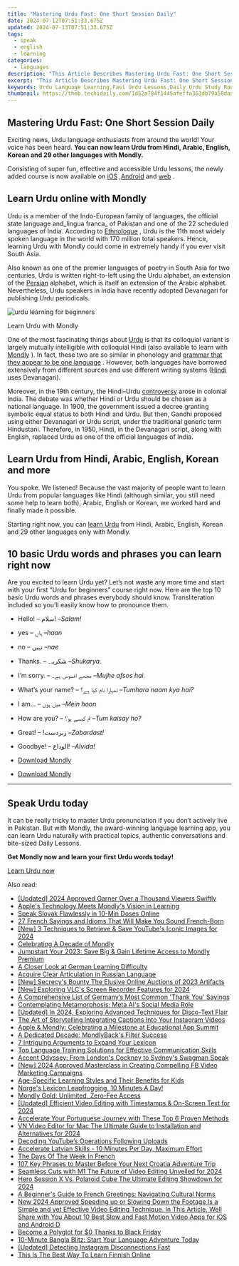```yaml
---
title: "Mastering Urdu Fast: One Short Session Daily"
date: 2024-07-12T07:51:33.675Z
updated: 2024-07-13T07:51:33.675Z
tags:
  - speak
  - english
  - learning
categories:
  - languages
description: "This Article Describes Mastering Urdu Fast: One Short Session Daily"
excerpt: "This Article Describes Mastering Urdu Fast: One Short Session Daily"
keywords: Urdu Language Learning,Fast Urdu Lessons,Daily Urdu Study Routine,Quick Urdu Mastery,Efficient Urdu Learning,Daily Short-Session Urdu Course,Urdu Proficiency in One Session
thumbnail: https://thmb.techidaily.com/1d52a784f1445afeffa363db79a58daa37aba70187bc1afa1f381803fc3dfa00.jpg
---
```


## Mastering Urdu Fast: One Short Session Daily

 Exciting news, Urdu language enthusiasts from around the world!‌ Your voice has been heard. **You can now learn Urdu from Hindi, Arabic, English, Korean and 29 other languages with Mondly.**

 Consisting of super fun, effective and accessible Urdu lessons, the newly added course is now available on [iOS](https://app.adjust.io/5ixfg4k?campaign=blog-post-id-4511&fallback=https%3A%2F%2Fapp.mondly.com?avangate%5Fsrc=blog-post-id-4511?mother%5Flang=en%5Fus?target%5Flang=ur&redirect%5Fandroid=https%3A%2F%2Fplay.google.com%2Fstore%2Fapps%2Fdetails%3Fid%3Dcom.atistudios.mondly.languages&redirect%5Fios=https%3A%2F%2Fitunes.apple.com%2Fapp%2Fid987873536&redirect%5Fmacos=https%3A%2F%2Fapp.mondly.com?avangate%5Fsrc=blog-post-id-4511?mother%5Flang=en%5Fus?target%5Flang=ur) ,[Android](https://app.adjust.io/5ixfg4k?campaign=blog-post-id-4511&fallback=https%3A%2F%2Fapp.mondly.com?avangate%5Fsrc=blog-post-id-4511?mother%5Flang=en%5Fus?target%5Flang=ur&redirect%5Fandroid=https%3A%2F%2Fplay.google.com%2Fstore%2Fapps%2Fdetails%3Fid%3Dcom.atistudios.mondly.languages&redirect%5Fios=https%3A%2F%2Fitunes.apple.com%2Fapp%2Fid987873536&redirect%5Fmacos=https%3A%2F%2Fapp.mondly.com?avangate%5Fsrc=blog-post-id-4511?mother%5Flang=en%5Fus?target%5Flang=ur) and [web](https://app.adjust.io/5ixfg4k?campaign=blog-post-id-4511&fallback=https%3A%2F%2Fapp.mondly.com?avangate%5Fsrc=blog-post-id-4511?mother%5Flang=en%5Fus?target%5Flang=ur&redirect%5Fandroid=https%3A%2F%2Fplay.google.com%2Fstore%2Fapps%2Fdetails%3Fid%3Dcom.atistudios.mondly.languages&redirect%5Fios=https%3A%2F%2Fitunes.apple.com%2Fapp%2Fid987873536&redirect%5Fmacos=https%3A%2F%2Fapp.mondly.com?avangate%5Fsrc=blog-post-id-4511?mother%5Flang=en%5Fus?target%5Flang=ur) .

## Learn Urdu online with Mondly

 Urdu is a member of the Indo-European family of languages, the official state language and_lingua franca_ of Pakistan and one of the 22 scheduled languages of India. According to [Ethnologue](https://www.ethnologue.com/language/urd) , Urdu is the 11th most widely spoken language in the world with 170 million total speakers. Hence, learning Urdu with Mondly could come in extremely handy if you ever visit South Asia.

 Also known as one of the premier languages of poetry in South Asia for two centuries, Urdu is written right-to-left using the Urdu alphabet, an extension of the [Persian](https://shop.mondly.com/affiliate.php?ACCOUNT=ATISTUDI&AFFILIATE=108875&PATH=https://www.mondly.com?AFFILIATE=108875) alphabet, which is itself an extension of the Arabic alphabet. Nevertheless, Urdu speakers in India have recently adopted Devanagari for publishing Urdu periodicals.

![urdu learning for beginners](https://edge.mondly.com/blog/wp-content/uploads/2020/03/urdu-learning-for-beginners-1-562x600.jpg "Learn Urdu Online In Just 10 Minutes A Day 2")

 Learn Urdu with Mondly

 One of the most fascinating things about [Urdu](https://en.wikipedia.org/wiki/Urdu) is that its colloquial variant is largely mutually intelligible with colloquial Hindi (also available to learn with [Mondly](https://app.adjust.io/5ixfg4k?campaign=blog-post-id-4511&fallback=https%3A%2F%2Fapp.mondly.com?avangate%5Fsrc=blog-post-id-4511?mother%5Flang=en%5Fus?target%5Flang=hi&redirect%5Fandroid=https%3A%2F%2Fplay.google.com%2Fstore%2Fapps%2Fdetails%3Fid%3Dcom.atistudios.mondly.languages&redirect%5Fios=https%3A%2F%2Fitunes.apple.com%2Fapp%2Fid987873536&redirect%5Fmacos=https%3A%2F%2Fapp.mondly.com?avangate%5Fsrc=blog-post-id-4511?mother%5Flang=en%5Fus?target%5Flang=hi) ). In fact, these two are so similar in phonology and [grammar that they appear to be one language](https://shop.mondly.com/affiliate.php?ACCOUNT=ATISTUDI&AFFILIATE=108875&PATH=https://www.mondly.com?AFFILIATE=108875) . However, both languages have borrowed extensively from different sources and use different writing systems ([Hindi](https://shop.mondly.com/affiliate.php?ACCOUNT=ATISTUDI&AFFILIATE=108875&PATH=https://www.mondly.com?AFFILIATE=108875) uses Devanagari).

 Moreover, in the 19th century, the Hindi–Urdu [controversy](https://en.wikipedia.org/wiki/Hindi%E2%80%93Urdu%5Fcontroversy) arose in colonial India. The debate was whether Hindi or Urdu should be chosen as a national language. In 1900, the government issued a decree granting symbolic equal status to both Hindi and Urdu. But then, Gandhi proposed using either Devanagari or Urdu script, under the traditional generic term Hindustani. Therefore, in 1950, Hindi, in the Devanagari script, along with English, replaced Urdu as one of the official languages of India.

## Learn Urdu from Hindi, Arabic, English, Korean and more

 You spoke. We listened! Because the vast majority of people want to learn Urdu from popular languages like Hindi (although similar, you still need some help to learn both), Arabic, English or Korean, we worked hard and finally made it possible.

 Starting right now, you can [learn Urdu](https://app.adjust.io/5ixfg4k?campaign=blog-post-id-4511&fallback=https%3A%2F%2Fapp.mondly.com?avangate%5Fsrc=blog-post-id-4511?mother%5Flang=en%5Fus?target%5Flang=ur&redirect%5Fandroid=https%3A%2F%2Fplay.google.com%2Fstore%2Fapps%2Fdetails%3Fid%3Dcom.atistudios.mondly.languages&redirect%5Fios=https%3A%2F%2Fitunes.apple.com%2Fapp%2Fid987873536&redirect%5Fmacos=https%3A%2F%2Fapp.mondly.com?avangate%5Fsrc=blog-post-id-4511?mother%5Flang=en%5Fus?target%5Flang=ur) from Hindi, Arabic, English, Korean and 29 other languages only with Mondly.

## 10 basic Urdu words and phrases you can learn right now

 Are you excited to learn Urdu yet? Let’s not waste any more time and start with your first “Urdu for beginners” course right now. Here are the top 10 basic Urdu words and phrases everybody should know. Transliteration included so you’ll easily know how to pronounce them.

* Hello! – سلام! –_Salam!_
* yes – ہاں –_haan_
* no – نہیں –_nae_
* Thanks. – شکریہ۔ –_Shukarya._
* I’m sorry. – مجھے افسوس ہے۔ –_Mujhe afsos hai._
* What’s your name? – تمہارا نام کیا ہے؟ –_Tumhara naam kya hai?_
* I am… – میں ہوں –_Mein hoon_
* How are you? – تم کیسے ہو؟ –_Tum kaisay ho?_
* Great! – !زبردست –_Zabardast!_
* Goodbye! – الوداع! –_Alvida!_

* [Download Mondly](https://www.facebook.com/sharer/sharer.php?u=https%3A%2F%2Fwww.mondly.com%2Fblog%2Flearn-urdu-online%2F&t=Learn+Urdu+Online+in+Just+10+Minutes+a+Day "Share on Facebook")
* [Download Mondly](https://shop.mondly.com/affiliate.php?ACCOUNT=ATISTUDI&AFFILIATE=108875&PATH=https://www.mondly.com?AFFILIATE=108875)

---

## Speak Urdu today

 It can be really tricky to master Urdu pronunciation if you don’t actively live in Pakistan. But with Mondly, the award-winning language learning app, you can learn Urdu naturally with practical topics, authentic conversations and bite-sized Daily Lessons.

**Get Mondly now and learn your first Urdu words today!**

[Learn Urdu now](https://adjt.mondly.com/5ixfg4k?campaign=blog-post-id-4511&fallback=https%3A%2F%2Fapp.mondly.com%3Futm%5Fmedium%3Dblog%5Fblog-post-id-4511%26utm%5Fsource%3Dblog-post-id-4511&redirect%5Fmacos=https%3A%2F%2Fapp.mondly.com%3Futm%5Fmedium%3Dblog%5Fblog-post-id-4511%26utm%5Fsource%3Dblog-post-id-4511&redirect%5Fandroid=https%3A%2F%2Fplay.google.com%2Fstore%2Fapps%2Fdetails%3Fid%3Dcom.atistudios.mondly.languages%3Futm%5Fmedium%3Dblog%5Fblog-post-id-4511%26utm%5Fsource%3Dblog-post-id-4511&redirect%5Fios=https%3A%2F%2Fapps.apple.com%2Fapp%2Fapple-store%2Fid987873536%3Fpt%3D78954800%26ct%3Dblog-post-id-4511%26mt%3D8 "Learn Urdu now")

<ins class="adsbygoogle"
     style="display:block"
     data-ad-format="autorelaxed"
     data-ad-client="ca-pub-7571918770474297"
     data-ad-slot="1223367746"></ins>



<ins class="adsbygoogle"
     style="display:block"
     data-ad-client="ca-pub-7571918770474297"
     data-ad-slot="8358498916"
     data-ad-format="auto"
     data-full-width-responsive="true"></ins>



<span class="atpl-alsoreadstyle">Also read:</span>
<div><ul>
<li><a href="https://eaxpv-info.techidaily.com/updated-2024-approved-garner-over-a-thousand-viewers-swiftly/"><u>[Updated] 2024 Approved  Garner Over a Thousand Viewers Swiftly</u></a></li>
<li><a href="https://mondly-stories.techidaily.com/apples-technology-meets-mondlys-vision-in-learning/"><u>Apple's Technology Meets Mondly's Vision in Learning</u></a></li>
<li><a href="https://mondly-stories.techidaily.com/1719578016054-speak-slovak-flawlessly-in-10-min-doses-online/"><u>Speak Slovak Flawlessly in 10-Min Doses Online</u></a></li>
<li><a href="https://mondly-stories.techidaily.com/27-french-sayings-and-idioms-that-will-make-you-sound-french-born/"><u>27 French Sayings and Idioms That Will Make You Sound French-Born</u></a></li>
<li><a href="https://facebook-record-videos.techidaily.com/new-3-techniques-to-retrieve-and-save-youtubes-iconic-images-for-2024/"><u>[New] 3 Techniques to Retrieve & Save YouTube's Iconic Images for 2024</u></a></li>
<li><a href="https://mondly-stories.techidaily.com/1719581151239-celebrating-a-decade-of-mondly/"><u>Celebrating A Decade of Mondly</u></a></li>
<li><a href="https://mondly-stories.techidaily.com/1719576891755-jumpstart-your-2023-save-big-and-gain-lifetime-access-to-mondly-premium/"><u>Jumpstart Your 2023: Save Big & Gain Lifetime Access to Mondly Premium</u></a></li>
<li><a href="https://mondly-stories.techidaily.com/a-closer-look-at-german-learning-difficulty/"><u>A Closer Look at German Learning Difficulty</u></a></li>
<li><a href="https://mondly-stories.techidaily.com/acquire-clear-articulation-in-russian-language/"><u>Acquire Clear Articulation in Russian Language</u></a></li>
<li><a href="https://facebook-video-content.techidaily.com/new-secrecys-bounty-the-elusive-online-auctions-of-2023-artifacts/"><u>[New] Secrecy's Bounty  The Elusive Online Auctions of 2023 Artifacts</u></a></li>
<li><a href="https://screen-capture.techidaily.com/new-exploring-vlcs-screen-recorder-features-for-2024/"><u>[New] Exploring VLC's Screen Recorder Features for 2024</u></a></li>
<li><a href="https://mondly-stories.techidaily.com/a-comprehensive-list-of-germanys-most-common-thank-you-sayings/"><u>A Comprehensive List of Germany’s Most Common 'Thank You' Sayings</u></a></li>
<li><a href="https://facebook.techidaily.com/contemplating-metamorphosis-meta-ais-social-media-role/"><u>Contemplating Metamorphosis: Meta AI's Social Media Role</u></a></li>
<li><a href="https://discord-videos.techidaily.com/updated-in-2024-exploring-advanced-techniques-for-disco-text-flair/"><u>[Updated] In 2024, Exploring Advanced Techniques for Disco-Text Flair</u></a></li>
<li><a href="https://instagram-videos.techidaily.com/the-art-of-storytelling-integrating-captions-into-your-instagram-videos/"><u>The Art of Storytelling  Integrating Captions Into Your Instagram Videos</u></a></li>
<li><a href="https://mondly-stories.techidaily.com/apple-and-mondly-celebrating-a-milestone-at-educational-app-summit/"><u>Apple & Mondly: Celebrating a Milestone at Educational App Summit</u></a></li>
<li><a href="https://mondly-stories.techidaily.com/a-dedicated-decade-mondlybacks-filter-success/"><u>A Dedicated Decade: MondlyBack's Filter Success</u></a></li>
<li><a href="https://mondly-stories.techidaily.com/7-intriguing-arguments-to-expand-your-lexicon/"><u>7 Intriguing Arguments to Expand Your Lexicon</u></a></li>
<li><a href="https://mondly-stories.techidaily.com/1719580530221-top-language-training-solutions-for-effective-communication-skills/"><u>Top Language Training Solutions for Effective Communication Skills</u></a></li>
<li><a href="https://mondly-stories.techidaily.com/accent-odyssey-from-londons-cockney-to-sydneys-swagman-speak/"><u>Accent Odyssey: From London's Cockney to Sydney's Swagman Speak</u></a></li>
<li><a href="https://facebook-video-recording.techidaily.com/new-2024-approved-masterclass-in-creating-compelling-fb-video-marketing-campaigns/"><u>[New] 2024 Approved  Masterclass in Creating Compelling FB Video Marketing Campaigns</u></a></li>
<li><a href="https://mondly-stories.techidaily.com/age-specific-learning-styles-and-their-benefits-for-kids/"><u>Age-Specific Learning Styles and Their Benefits for Kids</u></a></li>
<li><a href="https://mondly-stories.techidaily.com/1719574908150-norges-lexicon-leapfrogging-10-minutes-a-day/"><u>Norge's Lexicon Leapfrogging, 10 Minutes A Day!</u></a></li>
<li><a href="https://mondly-stories.techidaily.com/1719579487205-mondly-gold-unlimited-zero-fee-access/"><u>Mondly Gold: Unlimited, Zero-Fee Access</u></a></li>
<li><a href="https://screen-mirroring-recording.techidaily.com/updated-efficient-video-editing-with-timestamps-and-on-screen-text-for-2024/"><u>[Updated] Efficient Video Editing with Timestamps & On-Screen Text for 2024</u></a></li>
<li><a href="https://mondly-stories.techidaily.com/accelerate-your-portuguese-journey-with-these-top-6-proven-methods/"><u>Accelerate Your Portuguese Journey with These Top 6 Proven Methods</u></a></li>
<li><a href="https://video-content-creator.techidaily.com/vn-video-editor-for-mac-the-ultimate-guide-to-installation-and-alternatives-for-2024/"><u>VN Video Editor for Mac The Ultimate Guide to Installation and Alternatives for 2024</u></a></li>
<li><a href="https://youtube-video-recordings.techidaily.com/decoding-youtubes-operations-following-uploads/"><u>Decoding YouTube’s Operations Following Uploads</u></a></li>
<li><a href="https://mondly-stories.techidaily.com/accelerate-latvian-skills-10-minutes-per-day-maximum-effort/"><u>Accelerate Latvian Skills - 10 Minutes Per Day, Maximum Effort</u></a></li>
<li><a href="https://mondly-stories.techidaily.com/1719581159179-the-days-of-the-week-in-french/"><u>The Days Of The Week In French</u></a></li>
<li><a href="https://mondly-stories.techidaily.com/107-key-phrases-to-master-before-your-next-croatia-adventure-trip/"><u>107 Key Phrases to Master Before Your Next Croatia Adventure Trip</u></a></li>
<li><a href="https://extra-approaches.techidaily.com/seamless-cuts-with-m1-the-future-of-video-editing-unveiled-for-2024/"><u>Seamless Cuts with M1  The Future of Video Editing Unveiled for 2024</u></a></li>
<li><a href="https://some-techniques.techidaily.com/hero-session-x-vs-polaroid-cube-the-ultimate-editing-showdown-for-2024/"><u>Hero Session X Vs. Polaroid Cube  The Ultimate Editing Showdown for 2024</u></a></li>
<li><a href="https://mondly-stories.techidaily.com/a-beginners-guide-to-french-greetings-navigating-cultural-norms/"><u>A Beginner's Guide to French Greetings: Navigating Cultural Norms</u></a></li>
<li><a href="https://video-creation-software.techidaily.com/new-2024-approved-speeding-up-or-slowing-down-the-footage-is-a-simple-and-yet-effective-video-editing-technique-in-this-article-well-share-with-you-about-10/"><u>New 2024 Approved Speeding up or Slowing Down the Footage Is a Simple and yet Effective Video Editing Technique. In This Article, Well Share with You About 10 Best Slow and Fast Motion Video Apps for iOS and Android D</u></a></li>
<li><a href="https://mondly-stories.techidaily.com/1719581500113-become-a-polyglot-for-0-thanks-to-black-friday/"><u>Become a Polyglot for $0 Thanks to Black Friday</u></a></li>
<li><a href="https://mondly-stories.techidaily.com/10-minute-bangla-blitz-start-your-language-adventure-today/"><u>10-Minute Bangla Blitz: Start Your Language Adventure Today</u></a></li>
<li><a href="https://instagram-video-recordings.techidaily.com/updated-detecting-instagram-disconnections-fast/"><u>[Updated] Detecting Instagram Disconnections Fast</u></a></li>
<li><a href="https://mondly-stories.techidaily.com/1719581018092-this-is-the-best-way-to-learn-finnish-online/"><u>This Is The Best Way To Learn Finnish Online</u></a></li>
</ul></div>
